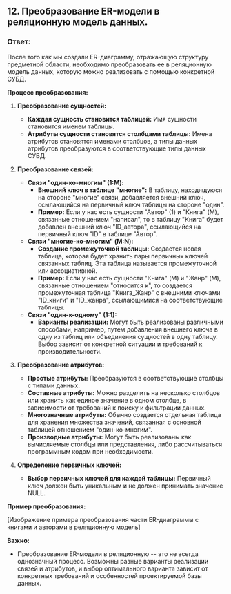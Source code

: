 ## 12. Преобразование ER-модели в реляционную модель данных.

### Ответ:

После того как мы создали ER-диаграмму, отражающую структуру предметной области,  необходимо преобразовать ее в реляционную модель данных,  которую можно реализовать с помощью конкретной СУБД. 

**Процесс преобразования:**

1. **Преобразование сущностей:**

   * **Каждая сущность становится таблицей:**  Имя  сущности  становится  именем  таблицы.
   * **Атрибуты сущности становятся столбцами таблицы:**  Имена  атрибутов  становятся  именами  столбцов,  а  типы  данных  атрибутов  преобразуются  в  соответствующие  типы  данных  СУБД.

2. **Преобразование связей:**

    * **Связи "один-ко-многим" (1:M):**
        * **Внешний  ключ  в  таблице  "многие":** В  таблицу,  находящуюся  на  стороне  "многие"  связи,  добавляется  внешний  ключ,  ссылающийся  на  первичный  ключ  таблицы  на  стороне  "один".
        * **Пример:**  Если  у  нас  есть  сущности  "Автор" (1)  и  "Книга" (M),  связанные  отношением  "написал",  то  в  таблицу  "Книга"  будет  добавлен  внешний  ключ  "ID_автора",  ссылающийся  на  первичный  ключ  "ID"  в  таблице  "Автор".
    * **Связи "многие-ко-многим" (M:N):**
        * **Создание  промежуточной  таблицы:**  Создается  новая  таблица,  которая  будет  хранить  пары  первичных  ключей  связанных  таблиц.  Эта  таблица  называется  промежуточной  или  ассоциативной.
        * **Пример:**  Если  у  нас  есть  сущности  "Книга" (M)  и  "Жанр" (M),  связанные  отношением  "относится  к",  то  создается  промежуточная  таблица  "Книга_Жанр"  с  внешними  ключами  "ID_книги"  и  "ID_жанра",  ссылающимися  на  соответствующие  таблицы.
    * **Связи "один-к-одному" (1:1):**
        * **Варианты  реализации:**  Могут  быть  реализованы  различными  способами,  например,  путем  добавления  внешнего  ключа  в  одну  из  таблиц  или  объединения  сущностей  в  одну  таблицу.  Выбор  зависит  от  конкретной  ситуации  и  требований  к  производительности.

3. **Преобразование  атрибутов:**

   * **Простые атрибуты:**  Преобразуются  в  соответствующие  столбцы  с  типами  данных. 
   * **Составные атрибуты:**  Можно  разделить  на  несколько  столбцов  или  хранить  как  единое  значение  в  одном  столбце,  в  зависимости  от  требований  к  поиску  и  фильтрации  данных. 
   * **Многозначные атрибуты:**  Обычно  создается  отдельная  таблица  для  хранения  множества  значений,  связанная  с  основной  таблицей  отношением  "один-ко-многим".
   * **Производные  атрибуты:**  Могут  быть  реализованы  как  вычисляемые  столбцы  или  представления,  либо  рассчитываться  программным  кодом  при  необходимости. 

4. **Определение первичных ключей:**

   * **Выбор  первичных  ключей  для  каждой  таблицы:**  Первичный  ключ  должен  быть  уникальным  и  не  должен  принимать  значение  NULL. 

**Пример преобразования:**

[Изображение примера преобразования части ER-диаграммы с книгами и авторами в реляционную модель]

**Важно:**

* Преобразование ER-модели в реляционную  --  это  не  всегда  однозначный  процесс.  Возможны  разные  варианты  реализации  связей  и  атрибутов,  и  выбор  оптимального  варианта  зависит  от  конкретных  требований  и  особенностей  проектируемой  базы  данных.

